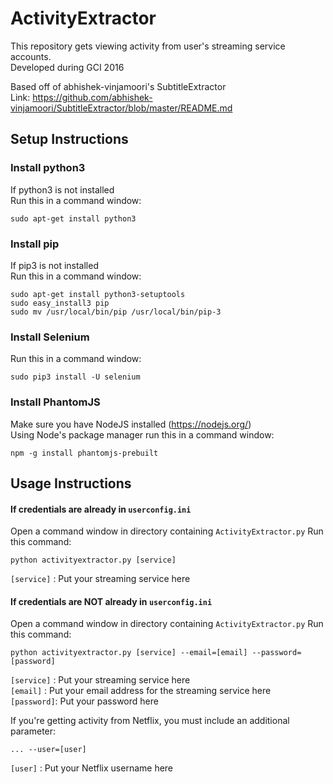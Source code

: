 # ActivityExtractor
This repository gets viewing activity from user's streaming service accounts. <br>
Developed during GCI 2016

Based off of abhishek-vinjamoori's SubtitleExtractor <br>
Link: https://github.com/abhishek-vinjamoori/SubtitleExtractor/blob/master/README.md

## Setup Instructions
### Install python3

If python3 is not installed <br>
Run this in a command window:
```
sudo apt-get install python3
```
### Install pip
If pip3 is not installed <br>
Run this in a command window:
```
sudo apt-get install python3-setuptools
sudo easy_install3 pip
sudo mv /usr/local/bin/pip /usr/local/bin/pip-3
```
### Install Selenium
Run this in a command window:
```
sudo pip3 install -U selenium
```
### Install PhantomJS
Make sure you have NodeJS installed (https://nodejs.org/)<br>
Using Node's package manager run this in a command window:
```
npm -g install phantomjs-prebuilt
```

## Usage Instructions
#### If credentials are already in `userconfig.ini`
Open a command window in directory containing `ActivityExtractor.py`
Run this command:
```
python activityextractor.py [service]
```
`[service]` : Put your streaming service here <br>

#### If credentials are NOT already in `userconfig.ini`
Open a command window in directory containing `ActivityExtractor.py`
Run this command:
```
python activityextractor.py [service] --email=[email] --password=[password]
```
`[service]` : Put your streaming service here <br>
`[email]`   : Put your email address for the streaming service here <br>
`[password]`: Put your password here <br>

If you're getting activity from Netflix, you must include an additional parameter:
```
... --user=[user]
```
`[user]`    : Put your Netflix username here
